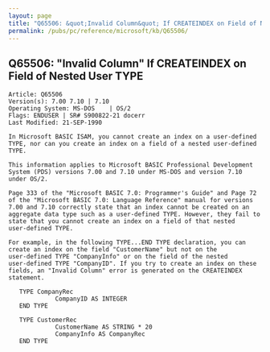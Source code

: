 ```yaml
---
layout: page
title: "Q65506: &quot;Invalid Column&quot; If CREATEINDEX on Field of Nested User TYPE"
permalink: /pubs/pc/reference/microsoft/kb/Q65506/
---
```


## Q65506: &quot;Invalid Column&quot; If CREATEINDEX on Field of Nested User TYPE

	Article: Q65506
	Version(s): 7.00 7.10 | 7.10
	Operating System: MS-DOS    | OS/2
	Flags: ENDUSER | SR# S900822-21 docerr
	Last Modified: 21-SEP-1990
	
	In Microsoft BASIC ISAM, you cannot create an index on a user-defined
	TYPE, nor can you create an index on a field of a nested user-defined
	TYPE.
	
	This information applies to Microsoft BASIC Professional Development
	System (PDS) versions 7.00 and 7.10 under MS-DOS and version 7.10
	under OS/2.
	
	Page 333 of the "Microsoft BASIC 7.0: Programmer's Guide" and Page 72
	of the "Microsoft BASIC 7.0: Language Reference" manual for versions
	7.00 and 7.10 correctly state that an index cannot be created on an
	aggregate data type such as a user-defined TYPE. However, they fail to
	state that you cannot create an index on a field of that nested
	user-defined TYPE.
	
	For example, in the following TYPE...END TYPE declaration, you can
	create an index on the field "CustomerName" but not on the
	user-defined TYPE "CompanyInfo" or on the field of the nested
	user-defined TYPE "CompanyID". If you try to create an index on these
	fields, an "Invalid Column" error is generated on the CREATEINDEX
	statement.
	
	   TYPE CompanyRec
	             CompanyID AS INTEGER
	   END TYPE
	
	   TYPE CustomerRec
	             CustomerName AS STRING * 20
	             CompanyInfo AS CompanyRec
	   END TYPE
